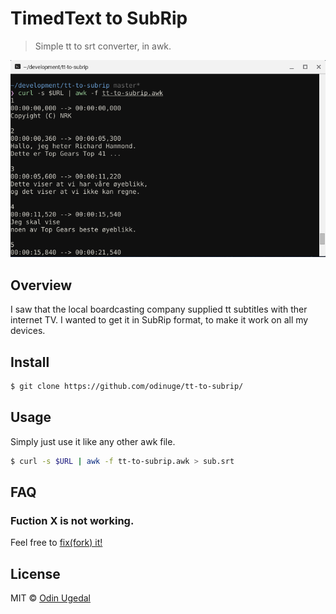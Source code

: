 
# TimedText to SubRip
> Simple tt to srt converter, in awk.

![screenshot](screenshot.png)

## Overview

I saw that the local boardcasting company supplied tt subtitles with ther internet TV. I wanted to get it in SubRip format, to make it work on all my devices. 
 
## Install

```sh
$ git clone https://github.com/odinuge/tt-to-subrip/
```


## Usage

Simply just use it like any other awk file.

```sh
$ curl -s $URL | awk -f tt-to-subrip.awk > sub.srt
```

## FAQ

### Fuction X is not working.

Feel free to [fix(fork) it!](https://github.com/odinuge/tt-to-subrip/fork) 


## License

MIT © [Odin Ugedal](https://ugedal.com)
